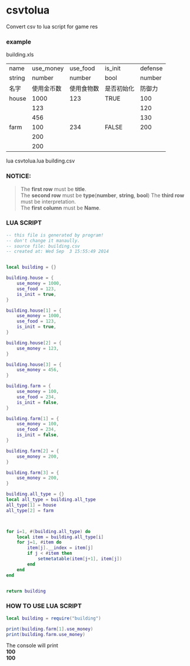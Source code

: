 # csvtolua
Convert csv to lua script for game res  

### example
building.xls  
<table>
    <tr>
        <td>name</td>
        <td>use_money</td>
        <td>use_food</td>
        <td>is_init</td>
        <td>defense</td>
    </tr>
    <tr>
        <td>string</td>
        <td>number</td>
        <td>number</td>
        <td>bool</td>
        <td>number</td>
    </tr>
    <tr>
        <td>名字</td>
        <td>使用金币数</td>
        <td>使用食物数</td>
        <td>是否初始化</td>
        <td>防御力</td>
    </tr>
    <tr>
        <td>house</td>
        <td>1000</td>
        <td>123</td>
        <td>TRUE</td>
        <td>100</td>
    </tr>
    <tr>
        <td></td>
        <td>123</td>
        <td></td>
        <td></td>
        <td>120</td>
    </tr>
    <tr>
        <td></td>
        <td>456</td>
        <td></td>
        <td></td>
        <td>130</td>
    </tr>
    <tr>
        <td>farm</td>
        <td>100</td>
        <td>234</td>
        <td>FALSE</td>
        <td>200</td>
    </tr> 
    <tr>
        <td></td>
        <td>200</td>
        <td></td>
        <td></td>
        <td></td>
    </tr>
    <tr>
        <td></td>
        <td>200</td>
        <td></td>
        <td></td>
        <td></td>
    </tr>          
</table>
lua csvtolua.lua building.csv

### NOTICE:
> The **first row** must be **title**.  
> The **second row** must be **type**(**number**, **string**, **bool**) 
> The **third row** must be interpretation.    
> The **first column** must be **Name**.  

### LUA SCRIPT
```lua
-- this file is generated by program!
-- don't change it manaully.
-- source file: building.csv
-- created at: Wed Sep  3 15:55:49 2014


local building = {}

building.house = {
    use_money = 1000,
    use_food = 123,
    is_init = true,
}

building.house[1] = {
    use_money = 1000,
    use_food = 123,
    is_init = true,
}

building.house[2] = {
    use_money = 123,
}

building.house[3] = {
    use_money = 456,
}

building.farm = {
    use_money = 100,
    use_food = 234,
    is_init = false,
}

building.farm[1] = {
    use_money = 100,
    use_food = 234,
    is_init = false,
}

building.farm[2] = {
    use_money = 200,
}

building.farm[3] = {
    use_money = 200,
}

building.all_type = {}
local all_type = building.all_type
all_type[1] = house
all_type[2] = farm



for i=1, #(building.all_type) do
    local item = building.all_type[i]
    for j=1, #item do
        item[j].__index = item[j]
        if j < #item then
            setmetatable(item[j+1], item[j])
        end
    end
end


return building

```

### HOW TO USE LUA SCRIPT
```lua
local building = require("building")

print(building.farm[1].use_money)
print(building.farm.use_money)
```
The console will print    
**100**   
**100**   
